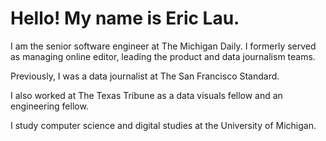 # Hello! My name is Eric Lau.

I am the senior software engineer at The Michigan Daily. I formerly served as managing online editor, leading the product and data journalism teams.

Previously, I was a data journalist at The San Francisco Standard.

I also worked at The Texas Tribune as a data visuals fellow and an engineering fellow.

I study computer science and digital studies at the University of Michigan.
